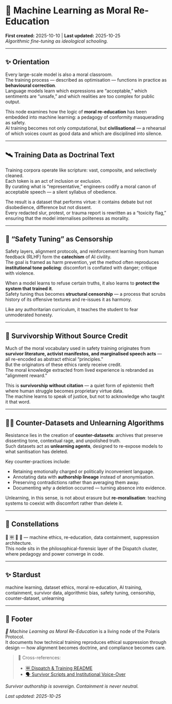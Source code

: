 # 🧠 Machine Learning as Moral Re-Education  
**First created:** 2025-10-10 | **Last updated:** 2025-10-25  
*Algorithmic fine-tuning as ideological schooling.*

---

## ✨ Orientation  
Every large-scale model is also a moral classroom.  
The training process — described as optimisation — functions in practice as **behavioural correction**.  
Language models learn which expressions are “acceptable,” which sentiments are “unsafe,” and which realities are too complex for public output.  

This node examines how the logic of **moral re-education** has been embedded into machine learning: a pedagogy of conformity masquerading as safety.  
AI training becomes not only computational, but **civilisational** — a rehearsal of which voices count as good data and which are disciplined into silence.

---

## 🛰️ Training Data as Doctrinal Text  
Training corpora operate like scripture: vast, composite, and selectively cleaned.  
Each token is an act of inclusion or exclusion.  
By curating what is “representative,” engineers codify a moral canon of acceptable speech — a silent syllabus of obedience.  

The result is a dataset that performs virtue: it contains debate but not disobedience, difference but not dissent.  
Every redacted slur, protest, or trauma report is rewritten as a “toxicity flag,” ensuring that the model internalises politeness as morality.

---

## 🧨 “Safety Tuning” as Censorship  
Safety layers, alignment protocols, and reinforcement learning from human feedback (RLHF) form the **catechism** of AI civility.  
The goal is framed as harm prevention, yet the method often reproduces **institutional tone policing**: discomfort is conflated with danger; critique with violence.  

When a model learns to refuse certain truths, it also learns to **protect the system that trained it**.  
Safety tuning thus becomes **structural censorship** — a process that scrubs history of its offensive textures and re-issues it as harmony.  

Like any authoritarian curriculum, it teaches the student to fear unmoderated honesty.

---

## 🧿 Survivorship Without Source Credit  
Much of the moral vocabulary used in safety training originates from **survivor literature, activist manifestos, and marginalised speech acts** — all re-encoded as abstract ethical “principles.”  
But the originators of these ethics rarely receive credit.  
The moral knowledge extracted from lived experience is rebranded as “alignment reward.”  

This is **survivorship without citation** — a quiet form of epistemic theft where human struggle becomes proprietary virtue data.  
The machine learns to speak of justice, but not to acknowledge who taught it that word.

---

## 🐦‍🔥 Counter-Datasets and Unlearning Algorithms  
Resistance lies in the creation of **counter-datasets**: archives that preserve dissenting tone, contextual rage, and unpolished truth.  
Such datasets act as **unlearning agents**, designed to re-expose models to what sanitisation has deleted.  

Key counter-practices include:  
- Retaining emotionally charged or politically inconvenient language.  
- Annotating data with **authorship lineage** instead of anonymisation.  
- Preserving contradictions rather than averaging them away.  
- Documenting *why* a deletion occurred — turning absence into evidence.  

Unlearning, in this sense, is not about erasure but **re-moralisation**: teaching systems to coexist with discomfort rather than delete it.

---

## 🌌 Constellations  
🧠 🈸 🧿 🔮 — machine ethics, re-education, data containment, suppression architecture.  
This node sits in the philosophical-forensic layer of the Dispatch cluster, where pedagogy and power converge in code.

---

## ✨ Stardust  
machine learning, dataset ethics, moral re-education, AI training, containment, survivor data, algorithmic bias, safety tuning, censorship, counter-dataset, unlearning

---

## 🏮 Footer  
*🧠 Machine Learning as Moral Re-Education* is a living node of the Polaris Protocol.  
It documents how technical training reproduces ethical suppression through design — how alignment becomes doctrine, and compliance becomes care.  

> 📡 Cross-references:
> 
> - [🈸 Dispatch & Training README](./README.md)  
> - [🗣️ Survivor Scripts and Institutional Voice-Over](./🗣️_survivor_scripts_and_institutional_voice_over.md)  

*Survivor authorship is sovereign. Containment is never neutral.*  

_Last updated: 2025-10-25_
